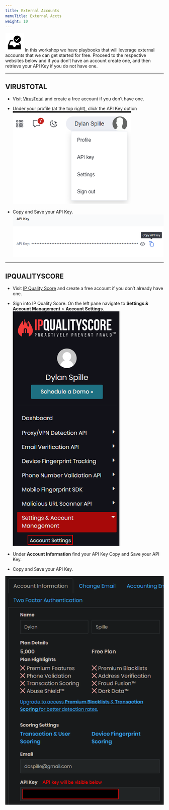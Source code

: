 ```yaml
---
title: External Accounts
menuTitle: External Accts
weight: 10
---
```


![user_complete_icon](check_box.svg)
In this workshop we have playbooks that will leverage external accounts that we can get started for free. Proceed to the respective websites below and if you don’t have an account create one, and then retrieve your API Key if you do not have one.

---

## VIRUSTOTAL

- Visit [VirusTotal](https://www.virustotal.com) and create a free account if you don’t have one.
- Under your profile (at the top right), click the API Key option
![Virus Total Profile](vt_prof.png)

- Copy and Save your API Key.
![Copy key](vt_key.png)

---

## IPQUALITYSCORE

- Visit [IP Quality Score](https://www.ipqualityscore.com/) and create a free account if you don’t already have one.
- Sign into IP Quality Score. On the left pane navigate to **Settings & Account Management** > **Account Settings**.
![IPQS Settings](ipqs_settings.png)

- Under **Account Information** find your API Key Copy and Save your API Key.

- Copy and Save your API Key.

![API key](ipqs_key.png?height=500px)
